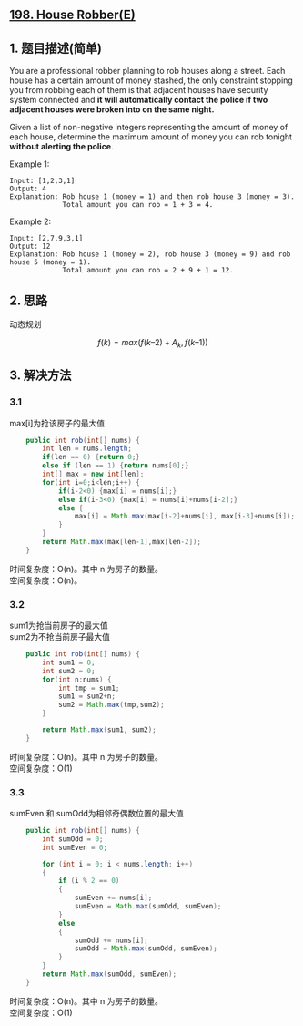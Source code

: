 ## [198. House Robber\(E\)](https://leetcode-cn.com/problems/house-robber/)

## 1. 题目描述\(简单\)

You are a professional robber planning to rob houses along a street. Each house has a certain amount of money stashed, the only constraint stopping you from robbing each of them is that adjacent houses have security system connected and **it will automatically contact the police if two adjacent houses were broken into on the same night.**

Given a list of non-negative integers representing the amount of money of each house, determine the maximum amount of money you can rob tonight **without alerting the police**.

Example 1:

```
Input: [1,2,3,1]
Output: 4
Explanation: Rob house 1 (money = 1) and then rob house 3 (money = 3).
             Total amount you can rob = 1 + 3 = 4.
```

Example 2:

```
Input: [2,7,9,3,1]
Output: 12
Explanation: Rob house 1 (money = 2), rob house 3 (money = 9) and rob house 5 (money = 1).
             Total amount you can rob = 2 + 9 + 1 = 12.
```

## 2. 思路

动态规划

$$f(k) = max(f(k – 2) + A_k, f(k – 1))$$

## 3. 解决方法

### 3.1

max\[i\]为抢该房子的最大值

```java
    public int rob(int[] nums) {
        int len = nums.length;
        if(len == 0) {return 0;}
        else if (len == 1) {return nums[0];}
        int[] max = new int[len];
        for(int i=0;i<len;i++) {
            if(i-2<0) {max[i] = nums[i];}
            else if(i-3<0) {max[i] = nums[i]+nums[i-2];}
            else {
                max[i] = Math.max(max[i-2]+nums[i], max[i-3]+nums[i]);
            }
        }
        return Math.max(max[len-1],max[len-2]);
    }
```

时间复杂度：O(n)。其中 n 为房子的数量。  
空间复杂度：O(n)。

### 3.2

sum1为抢当前房子的最大值  
sum2为不抢当前房子最大值

```java
    public int rob(int[] nums) {
        int sum1 = 0;
        int sum2 = 0;
        for(int n:nums) {
            int tmp = sum1;
            sum1 = sum2+n;
            sum2 = Math.max(tmp,sum2);
        }

        return Math.max(sum1, sum2);
    }
```

时间复杂度：O(n)。其中 n 为房子的数量。  
空间复杂度：O(1)

### 3.3

sumEven 和 sumOdd为相邻奇偶数位置的最大值

```java
    public int rob(int[] nums) {
        int sumOdd = 0;
        int sumEven = 0;

        for (int i = 0; i < nums.length; i++)
        {
            if (i % 2 == 0)
            {
                sumEven += nums[i];
                sumEven = Math.max(sumOdd, sumEven);
            }
            else
            {
                sumOdd += nums[i];
                sumOdd = Math.max(sumOdd, sumEven);
            }
        }
        return Math.max(sumOdd, sumEven);
    }
```
时间复杂度：O(n)。其中 n 为房子的数量。  
空间复杂度：O(1)




